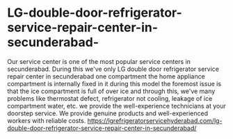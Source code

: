 # LG-double-door-refrigerator-service-repair-center-in-secunderabad-
 Our service center is one of the most popular service centers in secunderabad. During this we've only LG double door refrigerator service repair center in secunderabad one compartment the home appliance compartment is internally fixed in it during this model the foremost issue is that the ice compartment is full of over ice and through this, we've many problems like thermostat defect, refrigerator not cooling, leakage of ice compartment water, etc. we provide the well-experience technicians at your doorstep service. We provide genuine products and well-experienced workers with reliable costs. https://lgrefrigeratorservicehyderabad.com/lg-double-door-refrigerator-service-repair-center-in-secunderabad/
